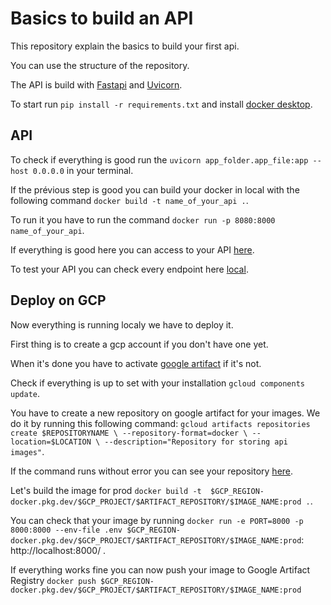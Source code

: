 # Basics to build an API
This repository explain the basics to build your first api.

You can use the structure of the repository.

The API is build with  [Fastapi](https://fastapi.tiangolo.com/fr/, "Fastapi") and [Uvicorn](https://www.uvicorn.org/, "Uvicorn").

To start run `pip install -r requirements.txt` and install [docker desktop](https://docs.docker.com/desktop/).


## API

To check if everything is good run the `uvicorn app_folder.app_file:app --host 0.0.0.0` in your terminal.

If the prévious step is good you can build your docker in local with the following command `docker build -t name_of_your_api .`.

To run it you have to run the command `docker run -p 8080:8000 name_of_your_api`.

If everything is good here you can access to your API [here](http://localhost:8080/).

To test your API you can check every endpoint here [local](http://localhost:8080/docs).

## Deploy on GCP

Now everything is running localy we have to deploy it.

First thing is to create a gcp account if you don't have one yet. 

When it's done you have to activate [google artifact](https://console.cloud.google.com/artifacts?) if it's not.

Check if everything is up to set with your installation `gcloud components update`.

You have to create a new repository on google artifact for your images. We do it by running this following command: 
`gcloud artifacts repositories create $REPOSITORYNAME \
    --repository-format=docker \
    --location=$LOCATION \
    --description="Repository for storing api images"`.

If the command runs without error you can see your repository [here](https://console.cloud.google.com/artifacts?).

Let's build the image for prod `docker build -t  $GCP_REGION-docker.pkg.dev/$GCP_PROJECT/$ARTIFACT_REPOSITORY/$IMAGE_NAME:prod .`.

You can check that your image by running `docker run -e PORT=8000 -p 8000:8000 --env-file .env $GCP_REGION-docker.pkg.dev/$GCP_PROJECT/$ARTIFACT_REPOSITORY/$IMAGE_NAME:prod`: http://localhost:8000/ .

If everything works fine you can now push your image to Google Artifact Registry `docker push $GCP_REGION-docker.pkg.dev/$GCP_PROJECT/$ARTIFACT_REPOSITORY/$IMAGE_NAME:prod`






